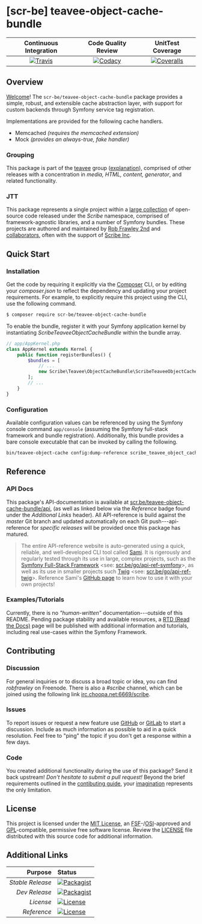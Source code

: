 # [scr-be] teavee-object-cache-bundle

| Continuous Integration |   Code Quality Review   |    UnitTest Coverage    |
|:----------------------:|:-----------------------:|:-----------------------:|
| [![Travis](https://scr.be/teavee-object-cache-bundle/travis_shield)](https://scr.be/teavee-object-cache-bundle/travis) | [![Codacy](https://scr.be/teavee-object-cache-bundle/codacy_shield)](https://scr.be/teavee-object-cache-bundle/codacy) | [![Coveralls](https://scr.be/teavee-object-cache-bundle/coveralls_shield)](https://scr.be/teavee-object-cache-bundle/coveralls) |

## Overview

[Welcome](https://scr.be/go/readme_welcome)!
The `scr-be/teavee-object-cache-bundle` package provides
a simple, robust, and extensible
cache abstraction layer, with support for custom backends through Symfony service tag
registration.

Implementations are provided for the following cache handlers.

- Memcached *(requires the *memcached* extension)*
- Mock *(provides an always-true, fake handler)*

### Grouping

This package is part of the [teavee](https://scr.be/teavee-object-cache-bundle/group)
group ([explanation](https://scr.be/teavee-object-cache-bundle/group_explanation)),
comprised of other releases with a concentration in 
*media, HTML, content, generator*,
and related functionality.

### JTT

This package represents a single project within a
[large collection](https://scr.be/go/explore) of open-source code released
under the *Scribe* namespace, comprised of framework-agnostic libraries,
and a number of Symfony bundles. These projects are authored and maintained
by [Rob Frawley 2nd](https://scr.be/rmf) and 
[collaborators](https://scr.be/teavee-object-cache-bundle/github_collaborators),
often with the support of [Scribe Inc](https://scr.be/go/scribe-home).

## Quick Start

### Installation

Get the code by requiring it explicitly via the [Composer](https://getcomposer.com)
CLI, or by editing your *composer.json* to reflect the dependency and updating
your project requirements. For example, to explicitly require this project using
the CLI, use the following command.

```bash
$ composer require scr-be/teavee-object-cache-bundle
```

To enable the bundle, register it with your Symfony application kernel by
instantiating *ScribeTeaveeObjectCacheBundle* within the bundle array.

```php
// app/AppKernel.php
class AppKernel extends Kernel {
    public function registerBundles() {
        $bundles = [
            // ...
            new Scribe\Teavee\ObjectCacheBundle\ScribeTeaveeObjectCacheBundle(),
        ];
        // ...
    }
}
```

### Configuration

Available configuration values can be referenced by using the Symfony console command
`app/console` (assuming the Symfony full-stack framework and bundle registration).
Additionally, this bundle provides a bare console executable that can be invoked by calling
the following.

```bash
bin/teavee-object-cache config:dump-reference scribe_teavee_object_cache
```

## Reference

### API Docs

This package's API-documentation is available at [scr.be/teavee-object-cache-bundle/api](https://scr.be/teavee-object-cache-bundle/api),
(as well as linked below via the *Reference* badge found under the *Additional Links*
header). All API-reference is build against the *master* Git branch and updated
automatically on each Git push---api-reference for *specific releases* will
be provided once this package has matured.

> The entire API-reference website is auto-generated using a quick,
> reliable, and well-developed CLI tool called [Sami](https://scr.be/go/sami).
> It is rigerously and regularly tested through its use in large, complex projects,
> such as the [Symfony Full-Stack Framework](https://scr.be/go/symfony) 
> <see: [scr.be/go/api-ref-symfony](https://scr.be/go/symfony-api)>, as well
> as its use in smaller projects such
> [Twig](https://scr.be/go/sami-twig)
> <see: [scr.be/go/api-ref-twig](https://scr.be/go/twig-api)>.
> Reference Sami's [GitHub page](https://scr.be/go/sami) to learn how to use
> it with your own projects!

### Examples/Tutorials

Currently, there is no *"human-written"* documentation---outside of this README.
Pending package stability and available resources, a
[RTD (Read the Docs)](https://scr.be/go/rtd) page will be published with
additional information and tutorials, including real use-cases within the Symfony
Framework.

## Contributing

### Discussion

For general inquiries or to discuss a broad topic or idea, you can find
*robfrawley* on Freenode. There is also a *#scribe* channel, which can
be joined using the following link
[irc.choopa.net:6669/scribe](irc://irc.choopa.net:6669/scribe).

### Issues

To report issues or request a new feature use
[GitHub](https://scr.be/teavee-object-cache-bundle/github_issues)
or [GitLab](https://scr.be/teavee-object-cache-bundle/gitlab_issues)
to start a discussion. Include as much information as possible to aid in
a quick resolution. Feel free to "ping" the topic if you don't get a
response within a few days.

### Code

You created additional functionality during the use of this package? Send
it back upstream! *Don't hesitate to submit a pull request!* Beyond the
brief requirements outlined in the
[contibuting guide](https://scr.be/teavee-object-cache-bundle/contributing),
your [imagination](https://scr.be/go/readme_imagination)
represents the only limitation.

## License

This project is licensed under the
[MIT License](https://scr.be/go/mit), an
[FSF](https://scr.be/go/fsf)-/[OSI](https://scr.be/go/osi)-approved
and [GPL](https://scr.be/go/gpl)-compatible, permissive free software
license. Review the
[LICENSE](https://scr.be/teavee-object-cache-bundle/license)
file distributed with this source code for additional information.

## Additional Links

|       Purpose | Status        |
|--------------:|:--------------|
| *Stable Release*    | [![Packagist](https://scr.be/teavee-object-cache-bundle/packagist_shield)](https://scr.be/teavee-object-cache-bundle/packagist) |
| *Dev Release*    | [![Packagist](https://scr.be/teavee-object-cache-bundle/packagist_pre_shield)](https://scr.be/teavee-object-cache-bundle/packagist) |
| *License*    | [![License](https://scr.be/teavee-object-cache-bundle/license_shield)](https://scr.be/teavee-object-cache-bundle/license) |
| *Reference*  | [![License](https://scr.be/teavee-object-cache-bundle/api_shield)](https://scr.be/teavee-object-cache-bundle/api) |
